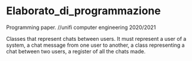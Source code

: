 # Elaborato_di_programmazione
Programming paper. //unifi computer engineering 2020/2021

Classes that represent chats between users. It must represent a user of a system, a chat message from one user to another, a class representing a chat between two users, a register of all the chats made.
